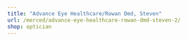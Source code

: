 ```yaml
---
title: "Advance Eye Healthcare/Rowan Dmd, Steven"
url: /merced/advance-eye-healthcare-rowan-dmd-steven-2/
shop: optician
---
```

